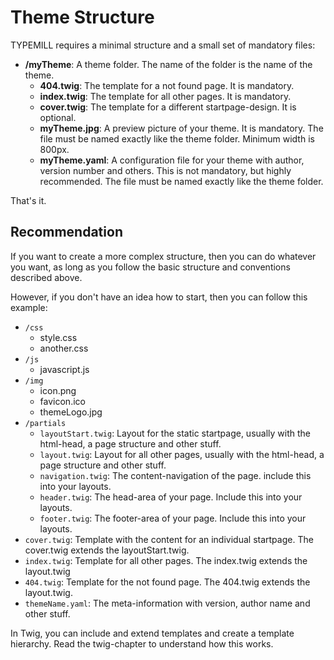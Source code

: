 # Theme Structure

TYPEMILL requires a minimal structure and a small set of mandatory files:

- **/myTheme**: A theme folder. The name of the folder is the name of the theme.
  - **404.twig**: The template for a not found page. It is mandatory.
  - **index.twig**: The template for all other pages. It is mandatory.
  - **cover.twig**: The template for a different startpage-design. It is optional.
  - **myTheme.jpg**: A preview picture of your theme. It is mandatory. The file must be named exactly like the theme folder. Minimum width is 800px.
  - **myTheme.yaml**: A configuration file for your theme with author, version number and others. This is not mandatory, but highly recommended. The file must be named exactly like the theme folder.

That's it.

## Recommendation

If you want to create a more complex structure, then you can do whatever you want, as long as you follow the basic structure and conventions described above.

However, if you don't have an idea how to start, then you can follow this example:

- `/css`
    - style.css
    - another.css
- `/js`
    - javascript.js
- `/img`
    - icon.png
    - favicon.ico
    - themeLogo.jpg
- `/partials`
    - `layoutStart.twig`: Layout for the static startpage, usually with the html-head, a page structure and other stuff.
    - `layout.twig`: Layout for all other pages, usually with the html-head, a page structure and other stuff.
    - `navigation.twig`: The content-navigation of the page. include this into your layouts.
    - `header.twig`: The head-area of your page. Include this into your layouts.
    - `footer.twig`: The footer-area of your page. Include this into your layouts.
- `cover.twig`: Template with the content for an individual startpage. The cover.twig extends the layoutStart.twig.
- `index.twig`: Template for all other pages. The index.twig extends the layout.twig
- `404.twig`:  Template for the not found page. The 404.twig extends the layout.twig.
- `themeName.yaml`: The meta-information with version, author name and other stuff.

In Twig, you can include and extend templates and create a template hierarchy. Read the twig-chapter to understand how this works.